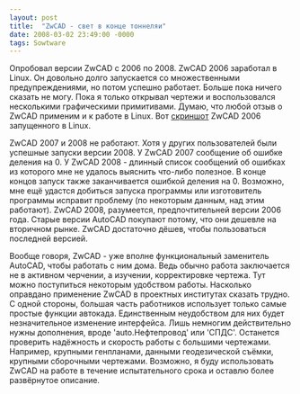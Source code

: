 ```yaml
---
layout: post
title:  "ZwCAD - свет в конце тоннеляи"
date: 2008-03-02 23:49:00 -0000
tags: Sowtware
---
```


Опробовал версии ZwCAD с 2006 по 2008. ZwCAD 2006 заработал в Linux. Он довольно долго запускается со множественными предупреждениями, но потом успешно работает. Больше пока ничего сказать не могу. Пока я только открывал чертежи и воспользовался несколькими графическими примитивами. Думаю, что любой отзыв о ZwCAD применим и к работе в Linux. Вот <a href="http://www.2nature.me/files/ZwCAD2006_Linux.png" target="_new">скриншот</a> ZwCAD 2006 запущенного в Linux. 

ZwCAD 2007 и 2008 не работают. Хотя у других пользователей были успешные запуски версии 2008. У ZwCAD 2007 сообщение об ошибке деления на 0. У ZwCAD 2008 - длинный список сообщений об ошибках из которого мне не удалось выяснить что-либо полезное. В конце концов запуск также заканчивается ошибкой деления на 0. Возможно, мне ещё удастся добиться запуска программы или изготовитель программы исправит проблему (по некоторым данным, над этим работают). ZwCAD 2008, разумеется, предпочтительней версии 2006 года. Старые версии AutoCAD покупают потому, что они дешевле на вторичном рынке. ZwCAD достаточно дёшев, чтобы пользоваться последней версией.

Вообще говоря, ZwCAD - уже вполне функциональный заменитель AutoCAD, чтобы работать с ним дома. Ведь обычно работа заключается не в активном черчении, а изучении, корректировке чертежа. Тут можно поступиться некоторым удобством работы. Насколько оправдано применение ZwCAD в проектных институтах сказать трудно. С одной стороны, большая часть работников использует только самые простые функции автокада. Единственным неудобством для них будет незначительное изменение интерфейса. Лишь немногим действительно нужны дополнения, вроде 'auto.Нефтепровод' или 'СПДС'. Останется проверить надёжность и скорость работы с большими чертежами. Например, крупными генпланами, данными геодезической съёмки, крупными сборочными чертежами. Возможно, я буду использовать ZwCAD на работе в течение испытательного срока и оставлю более развёрнутое описание.